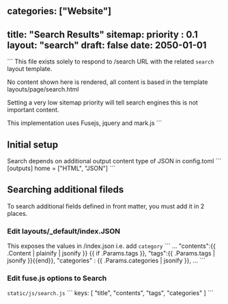 categories: ["Website"]
---
title: "Search Results"
sitemap:
  priority : 0.1
layout: "search"
draft: false
date: 2050-01-01
---

\```
This file exists solely to respond to /search URL with the related `search` layout template.

No content shown here is rendered, all content is based in the template layouts/page/search.html

Setting a very low sitemap priority will tell search engines this is not important content.

This implementation uses Fusejs, jquery and mark.js
\```

## Initial setup

Search  depends on additional output content type of JSON in config.toml
\```
[outputs]
  home = ["HTML", "JSON"]
\```

## Searching additional fileds

To search additional fields defined in front matter, you must add it in 2 places.

### Edit layouts/_default/index.JSON
This exposes the values in /index.json
i.e. add `category`
\```
...
  "contents":{{ .Content | plainify | jsonify }}
  {{ if .Params.tags }},
  "tags":{{ .Params.tags | jsonify }}{{end}},
  "categories" : {{ .Params.categories | jsonify }},
...
\```

### Edit fuse.js options to Search
`static/js/search.js`
\```
keys: [
  "title",
  "contents",
  "tags",
  "categories"
]
\```
